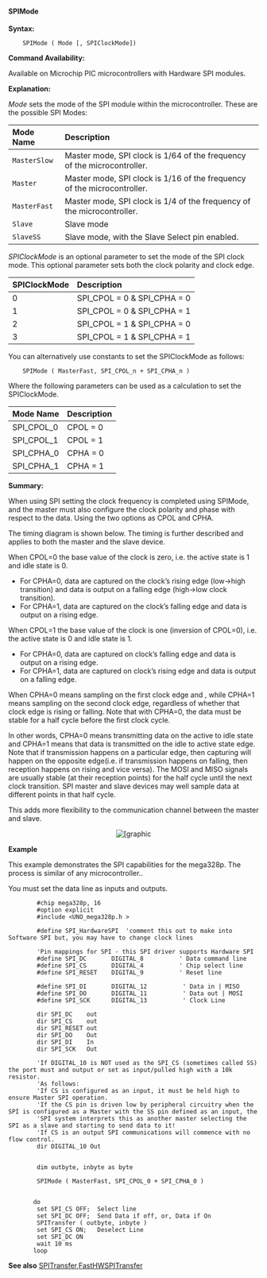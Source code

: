 <div class="section">

<div class="titlepage">

<div>

<div>

#### <span id="spimode"></span>SPIMode

</div>

</div>

</div>

<span class="strong">**Syntax:**</span>

``` screen
    SPIMode ( Mode [, SPIClockMode])
```

<span class="strong">**Command Availability:**</span>

Available on Microchip PIC microcontrollers with Hardware SPI modules.

<span class="strong">**Explanation:**</span>

<span class="emphasis">*Mode*</span> sets the mode of the SPI module
within the microcontroller. These are the possible SPI Modes:

<div class="informaltable">

| <span class="strong">**Mode Name**</span> | <span class="strong">**Description**</span>                             |
|:------------------------------------------|:------------------------------------------------------------------------|
| `MasterSlow`                              | Master mode, SPI clock is 1/64 of the frequency of the microcontroller. |
| `Master`                                  | Master mode, SPI clock is 1/16 of the frequency of the microcontroller. |
| `MasterFast`                              | Master mode, SPI clock is 1/4 of the frequency of the microcontroller.  |
| `Slave`                                   | Slave mode                                                              |
| `SlaveSS`                                 | Slave mode, with the Slave Select pin enabled.                          |

</div>

<span class="emphasis">*SPIClockMode*</span> is an optional parameter to
set the mode of the SPI clock mode. This optional parameter sets both
the clock polarity and clock edge.

<div class="informaltable">

| <span class="strong">**SPIClockMode**</span> | <span class="strong">**Description**</span> |
|:---------------------------------------------|:--------------------------------------------|
| 0                                            | SPI\_CPOL = 0 & SPI\_CPHA = 0               |
| 1                                            | SPI\_CPOL = 0 & SPI\_CPHA = 1               |
| 2                                            | SPI\_CPOL = 1 & SPI\_CPHA = 0               |
| 3                                            | SPI\_CPOL = 1 & SPI\_CPHA = 1               |

</div>

You can alternatively use constants to set the SPIClockMode as follows:

``` screen
    SPIMode ( MasterFast, SPI_CPOL_n + SPI_CPHA_n )
```

Where the following parameters can be used as a calculation to set the
SPIClockMode.

<div class="informaltable">

| <span class="strong">**Mode Name**</span> | <span class="strong">**Description**</span> |
|:------------------------------------------|:--------------------------------------------|
| SPI\_CPOL\_0                              | CPOL = 0                                    |
| SPI\_CPOL\_1                              | CPOL = 1                                    |
| SPI\_CPHA\_0                              | CPHA = 0                                    |
| SPI\_CPHA\_1                              | CPHA = 1                                    |

</div>

<span class="strong">**Summary:**</span>

When using SPI setting the clock frequency is completed using SPIMode,
and the master must also configure the clock polarity and phase with
respect to the data. Using the two options as CPOL and CPHA.

The timing diagram is shown below. The timing is further described and
applies to both the master and the slave device.

When CPOL=0 the base value of the clock is zero, i.e. the active state
is 1 and idle state is 0.

<div class="itemizedlist">

-   For CPHA=0, data are captured on the clock’s rising edge (low→high
    transition) and data is output on a falling edge (high→low clock
    transition).
-   For CPHA=1, data are captured on the clock’s falling edge and data
    is output on a rising edge.

</div>

When CPOL=1 the base value of the clock is one (inversion of CPOL=0),
i.e. the active state is 0 and idle state is 1.

<div class="itemizedlist">

-   For CPHA=0, data are captured on clock’s falling edge and data is
    output on a rising edge.
-   For CPHA=1, data are captured on clock’s rising edge and data is
    output on a falling edge.

</div>

When CPHA=0 means sampling on the first clock edge and , while CPHA=1
means sampling on the second clock edge, regardless of whether that
clock edge is rising or falling. Note that with CPHA=0, the data must be
stable for a half cycle before the first clock cycle.

In other words, CPHA=0 means transmitting data on the active to idle
state and CPHA=1 means that data is transmitted on the idle to active
state edge. Note that if transmission happens on a particular edge, then
capturing will happen on the opposite edge(i.e. if transmission happens
on falling, then reception happens on rising and vice versa). The MOSI
and MISO signals are usually stable (at their reception points) for the
half cycle until the next clock transition. SPI master and slave devices
may well sample data at different points in that half cycle.

This adds more flexibility to the communication channel between the
master and slave.

<div class="informalfigure">

<div class="mediaobject" align="center">

![\[graphic](./images/spimode1.PNG)

</div>

</div>

<span class="strong">**Example**</span>

This example demonstrates the SPI capabilities for the mega328p. The
process is similar of any microcontroller..

You must set the data line as inputs and outputs.

``` screen
        #chip mega328p, 16
        #option explicit
        #include <UNO_mega328p.h >

        #define SPI_HardwareSPI  'comment this out to make into Software SPI but, you may have to change clock lines

        'Pin mappings for SPI - this SPI driver supports Hardware SPI
        #define SPI_DC       DIGITAL_8          ' Data command line
        #define SPI_CS       DIGITAL_4          ' Chip select line
        #define SPI_RESET    DIGITAL_9          ' Reset line

        #define SPI_DI       DIGITAL_12          ' Data in | MISO
        #define SPI_DO       DIGITAL_11          ' Data out | MOSI
        #define SPI_SCK      DIGITAL_13          ' Clock Line

        dir SPI_DC    out
        dir SPI_CS    out
        dir SPI_RESET out
        dir SPI_DO    Out
        dir SPI_DI    In
        dir SPI_SCK   Out

        'If DIGITAL_10 is NOT used as the SPI_CS (sometimes called SS) the port must and output or set as input/pulled high with a 10k resistor.
        'As follows:
        'If CS is configured as an input, it must be held high to ensure Master SPI operation.
        'If the CS pin is driven low by peripheral circuitry when the SPI is configured as a Master with the SS pin defined as an input, the
        'SPI system interprets this as another master selecting the SPI as a slave and starting to send data to it!
        'If CS is an output SPI communications will commence with no flow control.
        dir DIGITAL_10 Out


        dim outbyte, inbyte as byte

        SPIMode ( MasterFast, SPI_CPOL_0 + SPI_CPHA_0 )


       do
        set SPI_CS OFF;  Select line
        set SPI_DC OFF;  Send Data if off, or, Data if On
        SPITransfer ( outbyte, inbyte )
        set SPI_CS ON;   Deselect Line
        set SPI_DC ON
        wait 10 ms
       loop
```

<span class="strong">**See also**</span>
<a href="spitransfer" class="link" title="SPITransfer">SPITransfer</a>,<a href="fasthwspitransfer" class="link" title="FastHWSPITransfer">FastHWSPITransfer</a>

</div>
